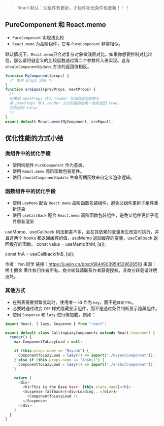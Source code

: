
> React 默认：父组件有更新，子组件则无条件也更新！！！

## PureComponent 和 React.memo

- `PureComponent` 实现浅比较
- `React.memo` 为高阶组件，它与 `PureComponent` 非常相似。

默认情况下，`React.memo`只会对复杂对象做浅层对比，如果你想要控制对比过程，那么请将自定义的比较函数通过第二个参数传入来实现。这与 `shouldComponentUpdate` 方法的返回值相反。

```js
function MyComponent(props) {
  /* 使用 props 渲染 */
}
function areEqual(prevProps, nextProps) {
  /*
  如果把 nextProps 传入 render 方法的返回结果与
  将 prevProps 传入 render 方法的返回结果一致则返回 true，
  否则返回 false
  */
}
export default React.memo(MyComponent, areEqual);
```

## 优化性能的方式小结

### 类组件中的优化手段

- 使用纯组件 `PureComponent` 作为基类。
- 使用 `React.memo` 高阶函数包装组件。
- 使用 `shouldComponentUpdate` 生命周期函数来自定义渲染逻辑。

### 函数组件中的优化手段

- 使用 `useMemo` 配合 `React.memo` 高阶函数包装组件，避免父组件更新子组件重新渲染
- 使用 `useCallBack` 配合 `React.memo` 高阶函数包装组件，避免父组件更新子组件重新渲染

useMome、useCallback 用法都差不多，会在其依赖的变量发生改变时执行，并且这两个 hooks 都返回缓存的值，useMemo 返回缓存的变量，useCallback 返回缓存的函数。
const value = useMemo(fnM, [a]);

const fnA = useCallback(fnB, [a]);

作者：fen 同学
链接：https://juejin.cn/post/6844903954539626510
来源：稀土掘金
著作权归作者所有。商业转载请联系作者获得授权，非商业转载请注明出处。

### 其他方式

- 在列表需要频繁变动时，使用唯一 id 作为 `key`，而不是`数组下标`。
- 必要时通过改变 `CSS` 样式隐藏显示组件，而不是通过条件判断显示隐藏组件。
- 使用 `Suspense` 和 `lazy` 进行懒加载，例如：

```js
import React, { lazy, Suspense } from "react";

export default class CallingLazyComponents extends React.Component {
  render() {
    var ComponentToLazyLoad = null;

    if (this.props.name == "Mayank") {
      ComponentToLazyLoad = lazy(() => import("./mayankComponent"));
    } else if (this.props.name == "Anshul") {
      ComponentToLazyLoad = lazy(() => import("./anshulComponent"));
    }

    return (
      <div>
        <h1>This is the Base User: {this.state.name}</h1>
        <Suspense fallback={<div>Loading...</div>}>
          <ComponentToLazyLoad />
        </Suspense>
      </div>
    )
  }
}
```